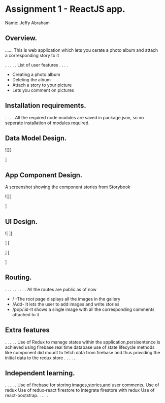 # Assignment 1 - ReactJS app.

Name: Jeffy Abraham

## Overview.
...... This is web application which lets you cerate a photo album and attach a corresponding story to it


 . . . . . List of user features . . . . 
 
 + Creating a photo album
 + Deleting the album
 + Attach a story to your picture
 + Lets you comment on pictures
 

## Installation requirements.

. . . .  All the required node modules are saved in package.json, so no seperate installation of modules required. 

## Data Model Design.


![][
 
]

## App Component Design.

A screenshot showing the component stories from Storybook  

![][
 
]



## UI Design.

![ ][
 
]
[

 






]
[
 

]

## Routing.
. . . .  . . . . . 
All the routes are public as of now
+ / -The root page  displays all the images in the gallery
+ /Add- It lets the user to add images and write stories
+ /pop/:id-It shows a single image with all the corresponding comments attached to it



## Extra features

. . . . . Use of Redux to manage states within the application,persisentence is achieved using firebase real time database use of state lifecycle methods like component did mount to fetch data from firebase and thus providing the initial data to the redux store . . . . .  

## Independent learning.

. . . . . Use of firebase for storing images,stories,and user comments.
Use of redux 
Use of redux-react firestore to integrate firestore with redux
Use of react-bootstrap. . . . .  





